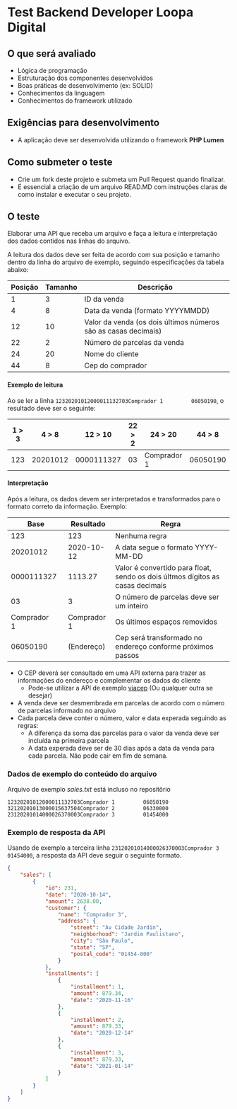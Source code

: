 # Test Backend Developer Loopa Digital

## O que será avaliado
 - Lógica de programação
 - Estruturação dos componentes desenvolvidos
 - Boas práticas de desenvolvimento (ex: SOLID)
 - Conhecimentos da linguagem
 - Conhecimentos do framework utilizado

## Exigências para desenvolvimento

 - A aplicação deve ser desenvolvida utilizando o framework **PHP Lumen**

## Como submeter o teste

 - Crie um fork deste projeto e submeta um Pull Request quando finalizar.
 - É essencial a criação de um arquivo READ.MD com instruções claras de como instalar e executar o seu projeto.
 
 ## O teste

Elaborar uma API que receba um arquivo e faça a leitura e interpretação dos dados contidos nas linhas do arquivo.

A leitura dos dados deve ser feita de acordo com sua posição e tamanho dentro da linha do arquivo de exemplo, seguindo especificações da tabela abaixo:

| Posição | Tamanho | Descrição |
| ------- | ------- | --------- |
| 1 | 3 | ID da venda |
| 4 | 8 | Data da venda (formato YYYYMMDD) |
| 12 | 10 | Valor da venda (os dois últimos números são as casas decimais) |
| 22 | 2 | Número de parcelas da venda |
| 24 | 20 | Nome do cliente |
| 44 | 8 | Cep do comprador |

#### Exemplo de leitura

Ao se ler a linha `12320201012000011132703Comprador 1         06050190`, o resultado deve ser o seguinte:

| 1 > 3 | 4 > 8 | 12 > 10 | 22 > 2 | 24 > 20 | 44 > 8 |
| ----- | ----- | ------- | ------ | ------- | ------ |
| 123 | 20201012 | 0000111327 | 03 | Comprador 1&nbsp;&nbsp;&nbsp;&nbsp;&nbsp;&nbsp;&nbsp;&nbsp; | 06050190 |

#### Interpretação

Após a leitura, os dados devem ser interpretados e transformados para o formato correto da informação. Exemplo:

| Base | Resultado | Regra |
| ---- | --------- | ----- |
| 123 | 123 | Nenhuma regra |
| 20201012 | 2020-10-12 | A data segue o formato YYYY-MM-DD |
| 0000111327 | 1113.27 | Valor é convertido para float, sendo os dois últmos dígitos as casas decimais
| 03 | 3 | O número de parcelas deve ser um inteiro |
| Comprador 1&nbsp;&nbsp;&nbsp;&nbsp;&nbsp;&nbsp;&nbsp;&nbsp; | Comprador 1 | Os últimos espaços removidos |
| 06050190 | (Endereço) | Cep será transformado no endereço conforme próximos passos |

 - O CEP deverá ser consultado em uma API externa para trazer as informações do endereço e complementar os dados do cliente
   - Pode-se utilizar a API de exemplo [viacep](https://viacep.com.br/ws/06330000/json/) (Ou qualquer outra se desejar)
 - A venda deve ser desmembrada em parcelas de acordo com o número de parcelas informado no arquivo
 - Cada parcela deve conter o número, valor e data experada seguindo as regras:
   - A diferença da soma das parcelas para o valor da venda deve ser incluída na primeira parcela
   - A data experada deve ser de 30 dias após a data da venda para cada parcela. Não pode cair em fim de semana.

### Dados de exemplo do conteúdo do arquivo

Arquivo de exemplo *sales.txt* está incluso no repositõrio

```
12320201012000011132703Comprador 1         06050190
32120201013000015637504Comprador 2         06330000
23120201014000026370003Comprador 3         01454000
```

### Exemplo de resposta da API

Usando de exemplo a terceira linha `23120201014000026370003Comprador 3         01454000`, a resposta da API deve seguir o seguinte formato.

```JSON
{
    "sales": [
        {
            "id": 231,
            "date": "2020-10-14",
            "amount": 2638.00,
            "customer": {
                "name": "Comprador 3",
                "address": {
                    "street": "Av Cidade Jardin",
                    "neighborhood": "Jardim Paulistano",
                    "city": "Sâo Paulo",
                    "state": "SP",
                    "postal_code": "01454-000"
                }
            },
            "installments": [
                {
                    "installment": 1,
                    "amount": 879.34,
                    "date": "2020-11-16"
                },
                {
                    "installment": 2,
                    "amount": 879.33,
                    "date": "2020-12-14"
                },
                {
                    "installment": 3,
                    "amount": 879.33,
                    "date": "2021-01-14"
                }
            ]
        }
    ]
}
```
